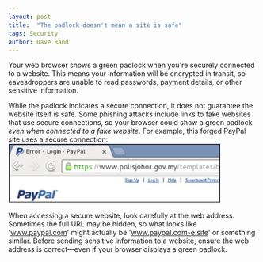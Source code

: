 ```yaml
---
layout: post
title:  "The padlock doesn't mean a site is safe"
tags: Security
author: Dave Rand
---
```

Your web browser shows a green padlock when you're securely connected to a website. This means your information will be encrypted in transit, so eavesdroppers are unable to read passwords, payment details, or other sensitive information.

While the padlock indicates a secure connection, it does not guarantee the website itself is safe. Some phishing attacks include links to fake websites that use secure connections, so your browser could show a green padlock *even when connected to a fake website*. For example, this forged PayPal site uses a secure connection:<br/>
<span class="ImageCenter">![Alt](/assets/images/blog-fake-paypal-login.png "Forged PayPal site")</span>

When accessing a secure website, look carefully at the web address. Sometimes the full URL may be hidden, so what looks like 'www.paypal.com' might actually be 'www.paypal.com-e.site' or something similar. Before sending sensitive information to a website, ensure the web address is correct—even if your browser displays a green padlock.
